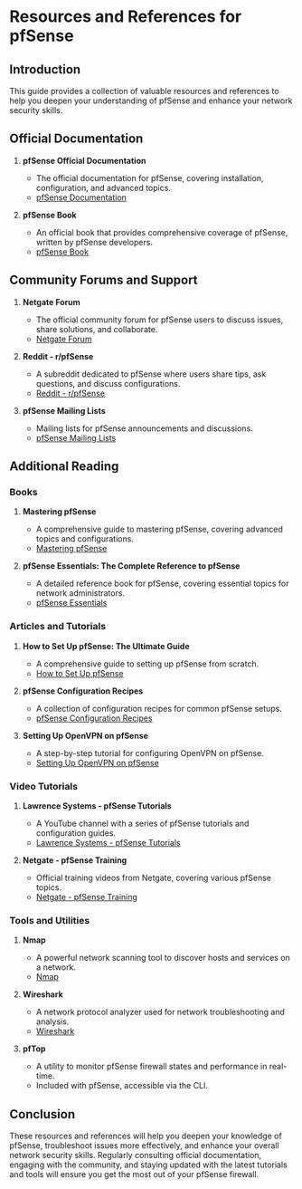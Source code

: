 # Resources and References for pfSense

## Introduction
This guide provides a collection of valuable resources and references to help you deepen your understanding of pfSense and enhance your network security skills.

## Official Documentation

1. **pfSense Official Documentation**
   - The official documentation for pfSense, covering installation, configuration, and advanced topics.
   - [pfSense Documentation](https://docs.netgate.com/pfsense/en/latest/)

2. **pfSense Book**
   - An official book that provides comprehensive coverage of pfSense, written by pfSense developers.
   - [pfSense Book](https://www.netgate.com/docs/pfsense/book/)

## Community Forums and Support

1. **Netgate Forum**
   - The official community forum for pfSense users to discuss issues, share solutions, and collaborate.
   - [Netgate Forum](https://forum.netgate.com/)

2. **Reddit - r/pfSense**
   - A subreddit dedicated to pfSense where users share tips, ask questions, and discuss configurations.
   - [Reddit - r/pfSense](https://www.reddit.com/r/pfSense/)

3. **pfSense Mailing Lists**
   - Mailing lists for pfSense announcements and discussions.
   - [pfSense Mailing Lists](https://www.netgate.com/support/mailing-lists.html)

## Additional Reading

### Books

1. **Mastering pfSense**
   - A comprehensive guide to mastering pfSense, covering advanced topics and configurations.
   - [Mastering pfSense](https://www.amazon.com/Mastering-pfSense-David-Zientara/dp/1789537606/)

2. **pfSense Essentials: The Complete Reference to pfSense**
   - A detailed reference book for pfSense, covering essential topics for network administrators.
   - [pfSense Essentials](https://www.amazon.com/pfSense-Essentials-Complete-Reference-Network-Administrators/dp/B086H2H84Z/)

### Articles and Tutorials

1. **How to Set Up pfSense: The Ultimate Guide**
   - A comprehensive guide to setting up pfSense from scratch.
   - [How to Set Up pfSense](https://www.techrepublic.com/article/how-to-set-up-pfsense-the-ultimate-guide/)

2. **pfSense Configuration Recipes**
   - A collection of configuration recipes for common pfSense setups.
   - [pfSense Configuration Recipes](https://homenetworkguy.com/how-to/pfsense-configurations/)

3. **Setting Up OpenVPN on pfSense**
   - A step-by-step tutorial for configuring OpenVPN on pfSense.
   - [Setting Up OpenVPN on pfSense](https://docs.netgate.com/pfsense/en/latest/vpn/openvpn/index.html)

### Video Tutorials

1. **Lawrence Systems - pfSense Tutorials**
   - A YouTube channel with a series of pfSense tutorials and configuration guides.
   - [Lawrence Systems - pfSense Tutorials](https://www.youtube.com/playlist?list=PLTPrANpZRNUpv5EqT9jC9mYibP7_Iu1nL)

2. **Netgate - pfSense Training**
   - Official training videos from Netgate, covering various pfSense topics.
   - [Netgate - pfSense Training](https://www.youtube.com/playlist?list=PLUASFPWgA6mO_GNbbvI_Fi9OnqknG4qEn)

### Tools and Utilities

1. **Nmap**
   - A powerful network scanning tool to discover hosts and services on a network.
   - [Nmap](https://nmap.org/)

2. **Wireshark**
   - A network protocol analyzer used for network troubleshooting and analysis.
   - [Wireshark](https://www.wireshark.org/)

3. **pfTop**
   - A utility to monitor pfSense firewall states and performance in real-time.
   - Included with pfSense, accessible via the CLI.

## Conclusion
These resources and references will help you deepen your knowledge of pfSense, troubleshoot issues more effectively, and enhance your overall network security skills. Regularly consulting official documentation, engaging with the community, and staying updated with the latest tutorials and tools will ensure you get the most out of your pfSense firewall.
